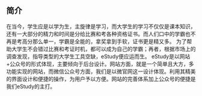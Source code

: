 ﻿## 简介
在当今，学生应是以学为生，主旋律是学习，而大学生的学习不仅仅是课本知识，
还有一大部分的精力和时间是分给比赛和考各种资格证书。而人们口中的学霸也不再是考高分那么单一，学霸是全能的，拿奖拿到手软，证书更是精又多。
为了帮助大学生不会错过比赛和考证时机，都可以成为自己的学霸；再者，根据市场上的调查发现，指导类型的大学生工具空缺，eStudy便应运而生。
eStudy是以网站+公众号的形式体现，主要倾向于后台设计。网站方面，就是一个简单且大方，多功能实现的网站，而微信公众号方面，我们是以微官网这一设计体现。利用其精美的界面设计和便捷的操作，为用户予以方便。网站的完善体系加上公众号的便捷是我们eStudy的主打。
